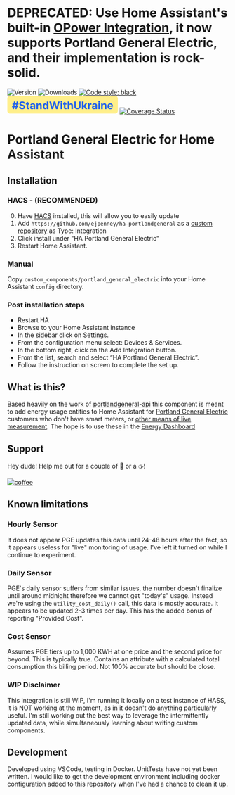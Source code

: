 # DEPRECATED: Use Home Assistant's built-in [OPower Integration](https://www.home-assistant.io/integrations/opower/), it now supports Portland General Electric, and their implementation is rock-solid.

<!-- [![hacs_badge](https://img.shields.io/badge/HACS-Default-orange.svg)](https://github.com/custom-components/hacs) -->

![Version](https://img.shields.io/github/v/release/ejpenney/ha-portlandgeneral)
![Downloads](https://img.shields.io/github/downloads/ejpenney/ha-portlandgeneral/total)
[![Code style: black](https://img.shields.io/badge/code%20style-black-000000.svg)](https://github.com/psf/black)
[![StandWithUkraine](https://raw.githubusercontent.com/vshymanskyy/StandWithUkraine/main/badges/StandWithUkraine.svg)](https://github.com/vshymanskyy/StandWithUkraine/blob/main/docs/README.md)
[![Coverage Status](https://coveralls.io/repos/github/ejpenney/ha-portlandgeneral/badge.svg?branch=master)](https://coveralls.io/github/ejpenney/ha-portlandgeneral?branch=master)

# Portland General Electric for Home Assistant

## Installation

### HACS - (RECOMMENDED)

0. Have [HACS](https://github.com/custom-components/hacs) installed, this will allow you to easily update
1. Add `https://github.com/ejpenney/ha-portlandgeneral` as a [custom repository](https://custom-components.github.io/hacs/usage/settings/#add-custom-repositories) as Type: Integration
2. Click install under "HA Portland General Electric"
3. Restart Home Assistant.

### Manual

Copy `custom_components/portland_general_electric` into your Home Assistant `config` directory.

### Post installation steps

- Restart HA
- Browse to your Home Assistant instance
- In the sidebar click on Settings.
- From the configuration menu select: Devices & Services.
- In the bottom right, click on the Add Integration button.
- From the list, search and select “HA Portland General Electric”.
- Follow the instruction on screen to complete the set up.

## What is this?

Based heavily on the work of [portlandgeneral-api](https://github.com/piekstra/portlandgeneral-api) this component is meant to add energy usage entities to Home Assistant for [Portland General Electric](https://portlandgeneral.com/) customers who don't have smart meters, or [other means of live measurement](https://www.home-assistant.io/blog/2021/08/04/home-energy-management/). The hope is to use these in the [Energy Dashboard](https://www.home-assistant.io/dashboards/energy)

## Support

Hey dude! Help me out for a couple of :beers: or a :coffee:!

[![coffee](https://www.buymeacoffee.com/assets/img/custom_images/black_img.png)](https://www.buymeacoffee.com/ejpenney)

## Known limitations

### Hourly Sensor

It does not appear PGE updates this data until 24-48 hours after the fact, so it appears useless for "live" monitoring of usage. I've left it turned on while I continue to experiment.

### Daily Sensor

PGE's daily sensor suffers from similar issues, the number doesn't finalize until around midnight therefore we cannot get "today's" usage. Instead we're using the `utility_cost_daily()` call, this data is mostly accurate. It appears to be updated 2-3 times per day. This has the added bonus of reporting "Provided Cost".

### Cost Sensor

Assumes PGE tiers up to 1,000 KWH at one price and the second price for beyond. This is typically true. Contains an attribute with a calculated total consumption this billing period. Not 100% accurate but should be close.

### WIP Disclaimer

This integration is still WIP, I'm running it locally on a test instance of HASS, it is NOT working at the moment, as in it doesn't do anything particularly useful. I'm still working out the best way to leverage the intermittently updated data, while simultaneously learning about writing custom components.

## Development

Developed using VSCode, testing in Docker. UnitTests have not yet been written. I would like to get the development environment including docker configuration added to this repository when I've had a chance to clean it up.
